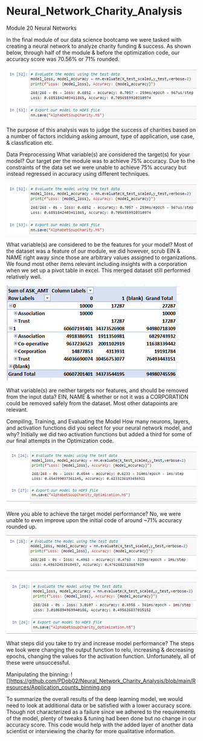 # Neural_Network_Charity_Analysis
Module 20 Neural Networks

In the final module of our data science bootcamp we were tasked with creating a neural network to analyze charity funding & success. As shown below, through half of the module & before the optimization code, our accuracy score was 70.56% or 71% rounded. 

![](https://github.com/PDob02/Neural_Network_Charity_Analysis/blob/main/Resources/Accuracy_score.png)

The purpose of this analysis was to judge the success of charities based on a number of factors inclduing asking amount, type of application, use case, & classfication etc. 

Data Preprocessing
What variable(s) are considered the target(s) for your model? Our target per the module was to achieve 75% accuracy. Due to the constraints of the data set we were unable to achieve 75% accuracy but instead regressed in accuracy using different techniques. 

![](https://github.com/PDob02/Neural_Network_Charity_Analysis/blob/main/Resources/Accuracy_score.png)

What variable(s) are considered to be the features for your model? Most of the dataset was a feature of our module, we did however, scrub EIN & NAME right away since those are arbitrary values assigned to organizations. We found most other items relevant including insights with a corporation when we set up a pivot table in excel. This merged dataset still performed relatively well. 

![](https://github.com/PDob02/Neural_Network_Charity_Analysis/blob/main/Resources/Pivot_corporation_insight.png)

What variable(s) are neither targets nor features, and should be removed from the input data? EIN, NAME & whether or not it was a CORPORATION could be removed safely from the dataset. Most other datapoints are relevant. 

Compiling, Training, and Evaluating the Model
How many neurons, layers, and activation functions did you select for your neural network model, and why? Initially we did two activation functions but added a third for some of our final attempts in the Optimization code. 

![](https://github.com/PDob02/Neural_Network_Charity_Analysis/blob/main/Resources/Added_third_hidden_layer.png)

Were you able to achieve the target model performance? No, we were unable to even improve upon the initial code of around ~71% accuracy rounded up. 

![](https://github.com/PDob02/Neural_Network_Charity_Analysis/blob/main/Resources/Add_relu_in_output_accuracy.png)

![](https://github.com/PDob02/Neural_Network_Charity_Analysis/blob/main/Resources/Added_relu_lowered_hidden_node_layer_50.png)

What steps did you take to try and increase model performance? The steps we took were changing the output function to relu, increasing & decreasing epochs, changing the values for the activation function. Unfortunately, all of these were unsuccessful. 

Manipulating the binning:
![]https://github.com/PDob02/Neural_Network_Charity_Analysis/blob/main/Resources/Application_counts_binning.png

To summarize the overall results of the deep learning model, we would need to look at additional data or be satisfied with a lower accuracy score. Though not characterized as a failure since we adhered to the requirements of the model, plenty of tweaks & tuning had been done but no change in our accuracy score. This code would help with the added layer of another data scientist or interviewing the charity for more qualitative information. 